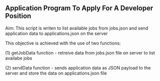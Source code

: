 ## Application Program To Apply For A Developer Position

Aim: This script is writen to list available jobs from jobs.json and send application data to applications.json on the server

This objective is achieved with the use of two functions:

(1) getJobData function - retreive data from jobs.json file on server to list availabe jobs 

(2) sendData function - sends application data as JSON payload to the server and store the data on applications.json file 
